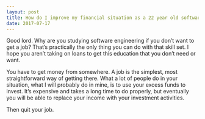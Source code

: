 ```yaml
---
layout: post
title: How do I improve my financial situation as a 22 year old software engineering student?
date: 2017-07-17
---
```


<p>Good lord. Why are you studying software engineering if you don’t want to get a job? That’s practically the only thing you can do with that skill set. I hope you aren’t taking on loans to get this education that you don’t need or want.</p><p>You have to get money from somewhere. A job is the simplest, most straightforward way of getting there. What a lot of people do in your situation, what I will probably do in mine, is to use your excess funds to invest. It’s expensive and takes a long time to do properly, but eventually you will be able to replace your income with your investment activities.</p><p>Then quit your job.</p>
